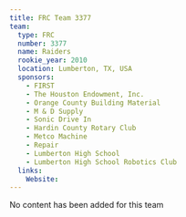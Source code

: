 ```yaml
---
title: FRC Team 3377
team:
  type: FRC
  number: 3377
  name: Raiders
  rookie_year: 2010
  location: Lumberton, TX, USA
  sponsors:
    - FIRST
    - The Houston Endowment, Inc.
    - Orange County Building Material
    - M & D Supply
    - Sonic Drive In
    - Hardin County Rotary Club
    - Metco Machine
    - Repair
    - Lumberton High School
    - Lumberton High School Robotics Club
  links:
    Website: 
---
```

No content has been added for this team